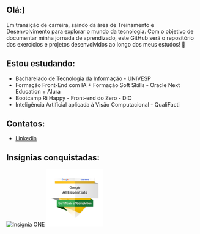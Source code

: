 ## Olá:)
Em transição de carreira, saindo da área de Treinamento e Desenvolvimento para explorar o mundo da tecnologia. Com o objetivo de documentar minha jornada de aprendizado, este GitHub será o repositório dos exercícios e projetos desenvolvidos ao longo dos meus estudos! 🚀

## Estou estudando:
- Bacharelado de Tecnologia da Informação - UNIVESP
- Formação Front-End com IA + Formação Soft Skills - Oracle Next Education + Alura
- Bootcamp Ri Happy - Front-end do Zero - DIO
- Inteligência Artificial aplicada à Visão Computacional - QualiFacti

## Contatos:
- [Linkedin](https://www.linkedin.com/in/carol-sousa/)

## Insígnias conquistadas:
<img src="https://github.com/user-attachments/assets/498e52dc-1763-4c11-80af-00521d498aa3" alt="Insígnia ONE" width="150"/> <img src="https://github.com/carolsousah/carolsousah/blob/main/badge%20google-ai-essentials.png?raw=true" alt="Insígnia IA Google" width="150"/>



